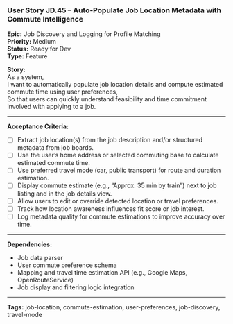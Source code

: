 ### User Story JD.45 – Auto-Populate Job Location Metadata with Commute Intelligence

**Epic:** Job Discovery and Logging for Profile Matching  
**Priority:** Medium  
**Status:** Ready for Dev  
**Type:** Feature  

**Story:**  
As a system,  
I want to automatically populate job location details and compute estimated commute time using user preferences,  
So that users can quickly understand feasibility and time commitment involved with applying to a job.

---

**Acceptance Criteria:**
- [ ] Extract job location(s) from the job description and/or structured metadata from job boards.
- [ ] Use the user’s home address or selected commuting base to calculate estimated commute time.
- [ ] Use preferred travel mode (car, public transport) for route and duration estimation.
- [ ] Display commute estimate (e.g., “Approx. 35 min by train”) next to job listing and in the job details view.
- [ ] Allow users to edit or override detected location or travel preferences.
- [ ] Track how location awareness influences fit score or job interest.
- [ ] Log metadata quality for commute estimations to improve accuracy over time.

---

**Dependencies:**
- Job data parser
- User commute preference schema
- Mapping and travel time estimation API (e.g., Google Maps, OpenRouteService)
- Job display and filtering logic integration

---

**Tags:** job-location, commute-estimation, user-preferences, job-discovery, travel-mode
